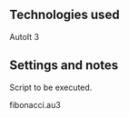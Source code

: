
Technologies used
-----------------------------------------------------------------------------------------
AutoIt 3

Settings and notes
-----------------------------------------------------------------------------------------
Script to be executed.

fibonacci.au3
